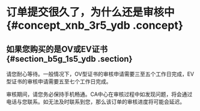 # 订单提交很久了，为什么还是审核中 {#concept_xnb_3r5_ydb .concept}

## 如果您购买的是OV或EV证书 {#section_b5g_1s5_ydb .section}

请您耐心等待。一般情况下，OV型证书的审核申请需要三至五个工作日完成，EV型证书的审核申请需要五至七个工作日完成。

审核期间，请您务必保持手机畅通。CA中心在审核过程中如发现问题，将会通过电话与您联系。如无法及时联系到您，那么该订单的审核进度将可能会延迟。

